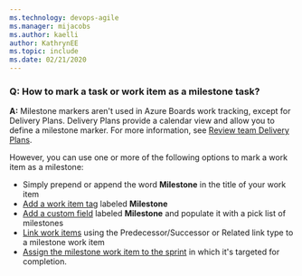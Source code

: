 ```yaml
---
ms.technology: devops-agile
ms.manager: mijacobs
ms.author: kaelli
author: KathrynEE
ms.topic: include
ms.date: 02/21/2020
---
```


<a id="milestone" />


### Q: How to mark a task or work item as a milestone task?

**A:** Milestone markers aren't used in Azure Boards work tracking, except for Delivery Plans. Delivery Plans provide a calendar view and allow you to define a milestone marker. For more information, see [Review team Delivery Plans](/azure/devops/boards/plans/review-team-plans).

However, you can use one or more of the following options to mark a work item as a milestone:

* Simply prepend or append the word **Milestone** in the title of your work item
* [Add a work item tag](/azure/devops/boards/queries/add-tags-to-work-items) labeled **Milestone**
* [Add a custom field](/azure/devops/organizations/settings/work/customize-process-field) labeled **Milestone** and populate it with a pick list of milestones
* [Link work items](/azure/devops/boards/backlogs/add-link) using the Predecessor/Successor or Related link type to a milestone work item
* [Assign the milestone work item to the sprint](/azure/devops/boards/sprints/assign-work-sprint) in which it's targeted for completion.
